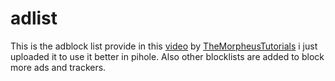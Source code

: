 # adlist
This is the adblock list provide in this [video](https://www.youtube.com/watch?v=ejy0APEsRuY) by [TheMorpheusTutorials](https://www.youtube.com/@TheMorpheusTutorials) i just uploaded it to use it better in pihole.
Also other blocklists are added to block more ads and trackers.